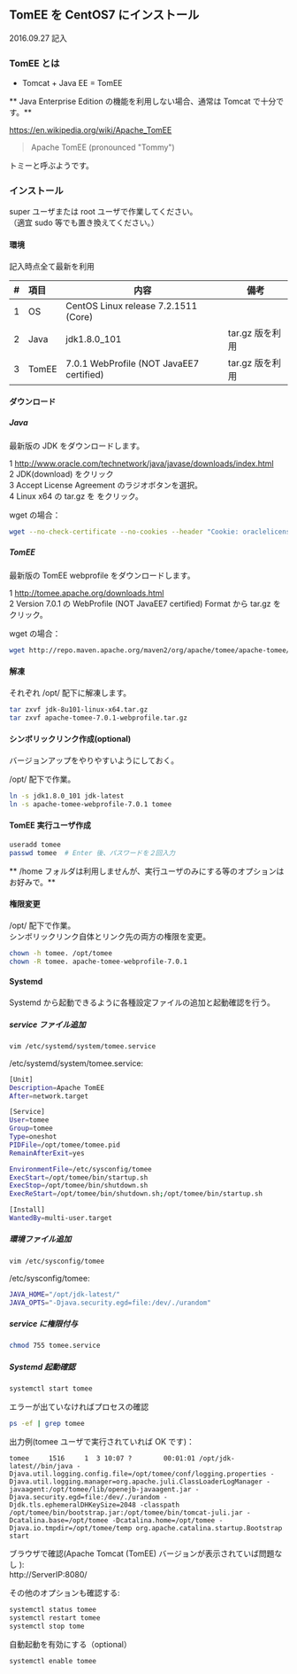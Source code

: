## TomEE を CentOS7 にインストール

2016.09.27 記入

### TomEE とは

*  Tomcat + Java EE = TomEE  

** Java Enterprise Edition の機能を利用しない場合、通常は Tomcat で十分です。**

https://en.wikipedia.org/wiki/Apache_TomEE  
> Apache TomEE (pronounced "Tommy")  

トミーと呼ぶようです。


### インストール

super ユーザまたは root ユーザで作業してください。  
（適宜 sudo 等でも置き換えてください。）

#### 環境

記入時点全て最新を利用

| #    |  項目     |    内容               | 備考     |
| ---: |:----------| -------------------- | ---------|
| 1    | OS        | CentOS Linux release 7.2.1511 (Core) |  |
| 2    | Java      | jdk1.8.0_101 | tar.gz 版を利用 |
| 3    | TomEE     | 7.0.1 WebProfile (NOT JavaEE7 certified) | tar.gz 版を利用 |


#### ダウンロード

##### Java
最新版の JDK をダウンロードします。

1 http://www.oracle.com/technetwork/java/javase/downloads/index.html  
2 JDK(download) をクリック  
3 Accept License Agreement のラジオボタンを選択。  
4 Linux x64 の tar.gz を をクリック。

wget の場合：
```bash
wget --no-check-certificate --no-cookies --header "Cookie: oraclelicense=accept-securebackup-cookie" http://download.oracle.com/otn-pub/java/jdk/8u101-b13/jdk-8u101-linux-x64.tar.gz
```

##### TomEE
最新版の TomEE webprofile をダウンロードします。

1 http://tomee.apache.org/downloads.html  
2 Version 7.0.1 の WebProfile (NOT JavaEE7 certified)  Format から tar.gz をクリック。

wget の場合：
```bash
wget http://repo.maven.apache.org/maven2/org/apache/tomee/apache-tomee/7.0.1/apache-tomee-7.0.1-webprofile.tar.gz
```

#### 解凍

それぞれ /opt/ 配下に解凍します。  

```bash
tar zxvf jdk-8u101-linux-x64.tar.gz
tar zxvf apache-tomee-7.0.1-webprofile.tar.gz
```

#### シンボリックリンク作成(optional)

バージョンアップをやりやすいようにしておく。

/opt/ 配下で作業。

```bash
ln -s jdk1.8.0_101 jdk-latest
ln -s apache-tomee-webprofile-7.0.1 tomee
```

#### TomEE 実行ユーザ作成

```bash
useradd tomee
passwd tomee  # Enter 後、パスワードを２回入力
```
** /home フォルダは利用しませんが、実行ユーザのみにする等のオプションはお好みで。**


#### 権限変更

/opt/ 配下で作業。  
シンボリックリンク自体とリンク先の両方の権限を変更。  

```bash
chown -h tomee. /opt/tomee
chown -R tomee. apache-tomee-webprofile-7.0.1
```

#### Systemd

Systemd から起動できるように各種設定ファイルの追加と起動確認を行う。

##### service ファイル追加

```bash
vim /etc/systemd/system/tomee.service
```

/etc/systemd/system/tomee.service:
```bash
[Unit]
Description=Apache TomEE
After=network.target

[Service]
User=tomee
Group=tomee
Type=oneshot
PIDFile=/opt/tomee/tomee.pid
RemainAfterExit=yes

EnvironmentFile=/etc/sysconfig/tomee
ExecStart=/opt/tomee/bin/startup.sh
ExecStop=/opt/tomee/bin/shutdown.sh
ExecReStart=/opt/tomee/bin/shutdown.sh;/opt/tomee/bin/startup.sh

[Install]
WantedBy=multi-user.target
```

##### 環境ファイル追加

```bash
vim /etc/sysconfig/tomee
```

/etc/sysconfig/tomee:
```bash
JAVA_HOME="/opt/jdk-latest/"
JAVA_OPTS="-Djava.security.egd=file:/dev/./urandom"
```

##### service に権限付与

```bash
chmod 755 tomee.service
```

##### Systemd 起動確認

```bash
systemctl start tomee
```

エラーが出ていなければプロセスの確認  
```bash
ps -ef | grep tomee
```

出力例(tomee ユーザで実行されていれば OK です)：
```console
tomee     1516     1  3 10:07 ?        00:01:01 /opt/jdk-latest//bin/java -Djava.util.logging.config.file=/opt/tomee/conf/logging.properties -Djava.util.logging.manager=org.apache.juli.ClassLoaderLogManager -javaagent:/opt/tomee/lib/openejb-javaagent.jar -Djava.security.egd=file:/dev/./urandom -Djdk.tls.ephemeralDHKeySize=2048 -classpath /opt/tomee/bin/bootstrap.jar:/opt/tomee/bin/tomcat-juli.jar -Dcatalina.base=/opt/tomee -Dcatalina.home=/opt/tomee -Djava.io.tmpdir=/opt/tomee/temp org.apache.catalina.startup.Bootstrap start
```

ブラウザで確認(Apache Tomcat (TomEE) バージョンが表示されていば問題なし ):  
http://ServerIP:8080/

その他のオプションも確認する:
```bash
systemctl status tomee
systemctl restart tomee
systemctl stop tome
```

自動起動を有効にする（optional）
```bash
systemctl enable tomee
```
